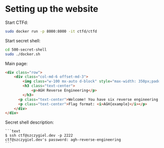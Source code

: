 # Setting up the website

Start CTFd:

```bash
sudo docker run -p 8000:8000 -it ctfd/ctfd
```

Start secret shell:

```bash
cd 500-secret-shell
sudo ./docker.sh
```

Main page:

```html
<div class="row">
    <div class="col-md-6 offset-md-3">
        <img class="w-100 mx-auto d-block" style="max-width: 350px;padding: 50px;padding-top: 14vh;" src="https://www.agh.edu.pl/fileadmin/default/templates/images/uczelnia/siw/znak/znak_wielobarwny/agh_znk_wbr_rgb_150ppi.jpg" />
        <h3 class="text-center">
            <p>AGH Reverse Engineering</p>
        </h3>
      <p class="text-center">Welcome! You have six reverse engineering challenges to solve.</p>
      <p class="text-center">Flag format: <i>AGH{example}</i></p>
    </div>
</div>
```

Secret shell description:

````
```text
$ ssh ctf@szczygiel.dev -p 2222
ctf@szczygiel.dev's password: agh-reverse-engineering
```
````
